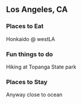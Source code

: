 ## Los Angeles, CA

### Places to Eat
Honkaido @ westLA

### Fun things to do
Hiking at Topanga State park

### Places to Stay
Anyway close to ocean
